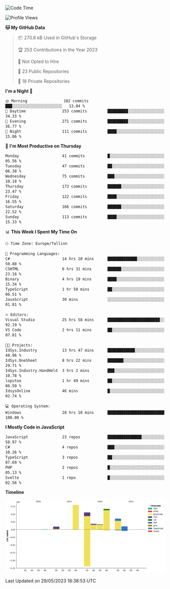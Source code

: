 <!--START_SECTION:waka-->
![Code Time](http://img.shields.io/badge/Code%20Time-140%20hrs%2010%20mins-blue)

![Profile Views](http://img.shields.io/badge/Profile%20Views-1-blue)

**🐱 My GitHub Data** 

> 📦 270.8 kB Used in GitHub's Storage 
 > 
> 🏆 253 Contributions in the Year 2023
 > 
> 🚫 Not Opted to Hire
 > 
> 📜 23 Public Repositories 
 > 
> 🔑 18 Private Repositories 
 > 
**I'm a Night 🦉** 

```text
🌞 Morning                102 commits         ███░░░░░░░░░░░░░░░░░░░░░░   13.84 % 
🌆 Daytime                253 commits         █████████░░░░░░░░░░░░░░░░   34.33 % 
🌃 Evening                271 commits         █████████░░░░░░░░░░░░░░░░   36.77 % 
🌙 Night                  111 commits         ████░░░░░░░░░░░░░░░░░░░░░   15.06 % 
```
📅 **I'm Most Productive on Thursday** 

```text
Monday                   41 commits          █░░░░░░░░░░░░░░░░░░░░░░░░   05.56 % 
Tuesday                  47 commits          ██░░░░░░░░░░░░░░░░░░░░░░░   06.38 % 
Wednesday                75 commits          ███░░░░░░░░░░░░░░░░░░░░░░   10.18 % 
Thursday                 173 commits         ██████░░░░░░░░░░░░░░░░░░░   23.47 % 
Friday                   122 commits         ████░░░░░░░░░░░░░░░░░░░░░   16.55 % 
Saturday                 166 commits         ██████░░░░░░░░░░░░░░░░░░░   22.52 % 
Sunday                   113 commits         ████░░░░░░░░░░░░░░░░░░░░░   15.33 % 
```


📊 **This Week I Spent My Time On** 

```text
🕑︎ Time Zone: Europe/Tallinn

💬 Programming Languages: 
C#                       14 hrs 20 mins      █████████████░░░░░░░░░░░░   50.88 % 
CSHTML                   6 hrs 31 mins       ██████░░░░░░░░░░░░░░░░░░░   23.16 % 
Binary                   4 hrs 19 mins       ████░░░░░░░░░░░░░░░░░░░░░   15.34 % 
TypeScript               1 hr 50 mins        ██░░░░░░░░░░░░░░░░░░░░░░░   06.51 % 
JavaScript               30 mins             ░░░░░░░░░░░░░░░░░░░░░░░░░   01.81 % 

🔥 Editors: 
Visual Studio            25 hrs 58 mins      ███████████████████████░░   92.19 % 
VS Code                  2 hrs 11 mins       ██░░░░░░░░░░░░░░░░░░░░░░░   07.81 % 

🐱‍💻 Projects: 
IdSys.Industry           13 hrs 47 mins      ████████████░░░░░░░░░░░░░   48.96 % 
IdSys.OneSheet           8 hrs 22 mins       ███████░░░░░░░░░░░░░░░░░░   29.71 % 
IdSys.Industry.HandHeld  3 hrs 2 mins        ███░░░░░░░░░░░░░░░░░░░░░░   10.78 % 
loputoo                  1 hr 49 mins        ██░░░░░░░░░░░░░░░░░░░░░░░   06.50 % 
IdsysOnline              46 mins             █░░░░░░░░░░░░░░░░░░░░░░░░   02.74 % 

💻 Operating System: 
Windows                  28 hrs 10 mins      █████████████████████████   100.00 % 
```

**I Mostly Code in JavaScript** 

```text
JavaScript               23 repos            ███████████████░░░░░░░░░░   58.97 % 
C#                       4 repos             ███░░░░░░░░░░░░░░░░░░░░░░   10.26 % 
TypeScript               3 repos             ██░░░░░░░░░░░░░░░░░░░░░░░   07.69 % 
PHP                      2 repos             █░░░░░░░░░░░░░░░░░░░░░░░░   05.13 % 
Svelte                   1 repo              █░░░░░░░░░░░░░░░░░░░░░░░░   02.56 % 
```



**Timeline**

![Lines of Code chart](https://raw.githubusercontent.com/Piilu/Piilu/main/assets/bar_graph.png)


 Last Updated on 29/05/2023 18:38:53 UTC
<!--END_SECTION:waka-->